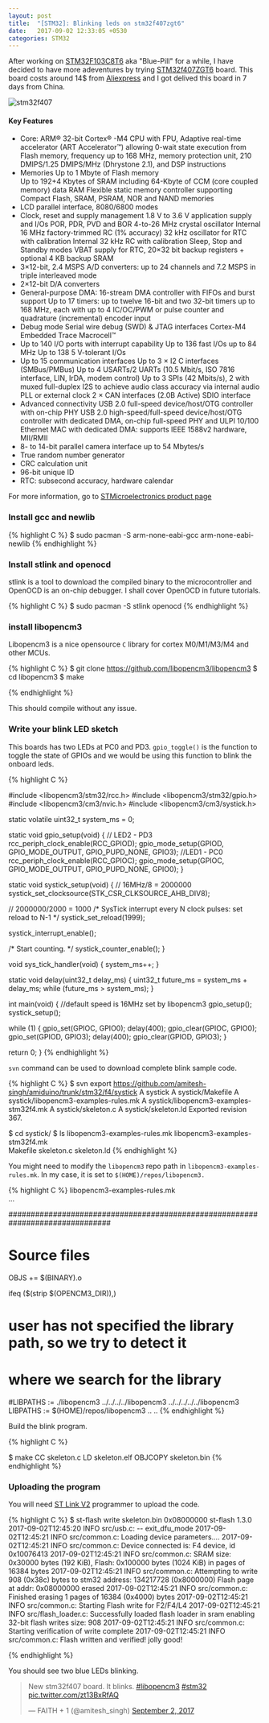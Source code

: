 ```yaml
---
layout: post
title:  "[STM32]: Blinking leds on stm32f407zgt6"
date:   2017-09-02 12:33:05 +0530
categories: STM32
---
```


After working on [STM32F103C8T6][stm32-link] aka "Blue-Pill" for a while, I have decided to have more adeventures by trying [STM32f407ZGT6][stm32f4-link] board.
This board costs around 14$ from [Aliexpress][ali-link] and I got delived this board in 7 days from China.

![stm32f407](https://pbs.twimg.com/media/DIr4QZ2UEAAqHHF.jpg:large)

#### Key Features

- Core: ARM® 32-bit Cortex® -M4 CPU with FPU, Adaptive real-time accelerator (ART Accelerator™) allowing 0-wait state execution from Flash memory, frequency up to 168 MHz, memory     protection unit, 210 DMIPS/1.25 DMIPS/MHz (Dhrystone 2.1), and DSP instructions
- Memories
        Up to 1 Mbyte of Flash memory  
        Up to 192+4 Kbytes of SRAM including 64-Kbyte of CCM (core coupled memory) data RAM
        Flexible static memory controller supporting Compact Flash, SRAM, PSRAM, NOR and NAND memories
- LCD parallel interface, 8080/6800 modes
- Clock, reset and supply management
        1.8 V to 3.6 V application supply and I/Os
        POR, PDR, PVD and BOR
        4-to-26 MHz crystal oscillator
        Internal 16 MHz factory-trimmed RC (1% accuracy)
        32 kHz oscillator for RTC with calibration
        Internal 32 kHz RC with calibration
        Sleep, Stop and Standby modes
        VBAT supply for RTC, 20×32 bit backup registers + optional 4 KB backup SRAM
- 3×12-bit, 2.4 MSPS A/D converters: up to 24 channels and 7.2 MSPS in triple interleaved mode
- 2×12-bit D/A converters
- General-purpose DMA: 16-stream DMA controller with FIFOs and burst support
    Up to 17 timers: up to twelve 16-bit and two 32-bit timers up to 168 MHz, each with up to 4 IC/OC/PWM or pulse counter and quadrature (incremental) encoder input
- Debug mode
        Serial wire debug (SWD) & JTAG interfaces
        Cortex-M4 Embedded Trace Macrocell™
- Up to 140 I/O ports with interrupt capability
        Up to 136 fast I/Os up to 84 MHz
        Up to 138 5 V-tolerant I/Os
- Up to 15 communication interfaces
        Up to 3 × I2 C interfaces (SMBus/PMBus)
        Up to 4 USARTs/2 UARTs (10.5 Mbit/s, ISO 7816 interface, LIN, IrDA, modem control)
        Up to 3 SPIs (42 Mbits/s), 2 with muxed full-duplex I2S to achieve audio class accuracy via internal audio PLL or external clock
        2 × CAN interfaces (2.0B Active)
        SDIO interface
- Advanced connectivity
        USB 2.0 full-speed device/host/OTG controller with on-chip PHY
        USB 2.0 high-speed/full-speed device/host/OTG controller with dedicated DMA, on-chip full-speed PHY and ULPI
        10/100 Ethernet MAC with dedicated DMA: supports IEEE 1588v2 hardware, MII/RMII
- 8- to 14-bit parallel camera interface up to 54 Mbytes/s
- True random number generator
- CRC calculation unit
- 96-bit unique ID
- RTC: subsecond accuracy, hardware calendar

For more information, go to [STMicroelectronics product page][stmpage-link]
### Install gcc and newlib

{% highlight C %}
$ sudo pacman -S arm-none-eabi-gcc arm-none-eabi-newlib
{% endhighlight %}

### Install stlink and openocd

stlink is a tool to download the compiled binary to the microcontroller
and OpenOCD is an on-chip debugger. I shall cover OpenOCD in future tutorials.

{% highlight C %}
$ sudo pacman -S stlink openocd
{% endhighlight %}

### install libopencm3
Libopencm3 is a nice opensource `C` library for cortex M0/M1/M3/M4 and other MCUs. 

{% highlight C %}
$ git clone https://github.com/libopencm3/libopencm3
$ cd libopencm3
$ make

{% endhighlight %}

This should compile without any issue. 

### Write your blink LED sketch

This boards has two LEDs at PC0 and PD3.
`gpio_toggle()` is the function to toggle the state of GPIOs and we would be using this function to blink the onboard leds.

{% highlight C %}

#include <libopencm3/stm32/rcc.h>
#include <libopencm3/stm32/gpio.h>
#include <libopencm3/cm3/nvic.h>
#include <libopencm3/cm3/systick.h>

static volatile uint32_t system_ms = 0;

static void gpio_setup(void)
{
   // LED2 - PD3
   rcc_periph_clock_enable(RCC_GPIOD);
   gpio_mode_setup(GPIOD, GPIO_MODE_OUTPUT,
                   GPIO_PUPD_NONE, GPIO3);
   //LED1 - PC0
   rcc_periph_clock_enable(RCC_GPIOC);
   gpio_mode_setup(GPIOC, GPIO_MODE_OUTPUT,
                   GPIO_PUPD_NONE, GPIO0);
}

static void systick_setup(void)
{
   // 16MHz/8 = 2000000
   systick_set_clocksource(STK_CSR_CLKSOURCE_AHB_DIV8);

   // 2000000/2000 = 1000
   /* SysTick interrupt every N clock pulses: set reload to N-1 */
   systick_set_reload(1999);

   systick_interrupt_enable();

   /* Start counting. */
   systick_counter_enable();
}

void sys_tick_handler(void)
{
   system_ms++;
}

static void delay(uint32_t delay_ms)
{
   uint32_t future_ms = system_ms + delay_ms;
   while (future_ms > system_ms);
}

int main(void)
{
   //default speed is 16MHz set by libopencm3
   gpio_setup();
   systick_setup();

   while (1)
     {
        gpio_set(GPIOC, GPIO0);
        delay(400);
        gpio_clear(GPIOC, GPIO0);
        gpio_set(GPIOD, GPIO3);
        delay(400);
        gpio_clear(GPIOD, GPIO3);
     }

   return 0;
}
{% endhighlight %}

`svn` command can be used to download complete blink sample code.

{% highlight C %}
$ svn export https://github.com/amitesh-singh/amiduino/trunk/stm32/f4/systick
A    systick
A    systick/Makefile
A    systick/libopencm3-examples-rules.mk
A    systick/libopencm3-examples-stm32f4.mk
A    systick/skeleton.c
A    systick/skeleton.ld
Exported revision 367.

$ cd systick/
$ ls
libopencm3-examples-rules.mk  libopencm3-examples-stm32f4.mk  
Makefile  skeleton.c  skeleton.ld
{% endhighlight %}

You might need to modify the `libopencm3` repo path in `libopencm3-examples-rules.mk`. In my case, it is set to `$(HOME)/repos/libopencm3.`

{% highlight C %}
libopencm3-examples-rules.mk                                                   
 ...

 ###############################################################################
 # Source files
 
 OBJS     += $(BINARY).o
 
 
 ifeq ($(strip $(OPENCM3_DIR)),)
 # user has not specified the library path, so we try to detect it
 
 # where we search for the library
 #LIBPATHS := ./libopencm3 ../../../../libopencm3 ../../../../../libopencm3
 LIBPATHS := $(HOME)/repos/libopencm3
 ..
 ..
{% endhighlight %}

Build the blink program.

{% highlight C %}

$ make
  CC      skeleton.c
  LD      skeleton.elf
  OBJCOPY skeleton.bin
{% endhighlight %}

### Uploading the program

You will need [ST Link V2][stlinkv2-link] programmer to upload the code. 

{% highlight C %}
$ st-flash write skeleton.bin 0x08000000
st-flash 1.3.0
2017-09-02T12:45:20 INFO src/usb.c: -- exit_dfu_mode
2017-09-02T12:45:21 INFO src/common.c: Loading device parameters....
2017-09-02T12:45:21 INFO src/common.c: Device connected is: F4 device, id 0x10076413
2017-09-02T12:45:21 INFO src/common.c: SRAM size: 0x30000 bytes (192 KiB), Flash: 0x100000 bytes (1024 KiB) in pages of 16384 bytes
2017-09-02T12:45:21 INFO src/common.c: Attempting to write 908 (0x38c) bytes to stm32 address: 134217728 (0x8000000)
Flash page at addr: 0x08000000 erased
2017-09-02T12:45:21 INFO src/common.c: Finished erasing 1 pages of 16384 (0x4000) bytes
2017-09-02T12:45:21 INFO src/common.c: Starting Flash write for F2/F4/L4
2017-09-02T12:45:21 INFO src/flash_loader.c: Successfully loaded flash loader in sram
enabling 32-bit flash writes
size: 908
2017-09-02T12:45:21 INFO src/common.c: Starting verification of write complete
2017-09-02T12:45:21 INFO src/common.c: Flash written and verified! jolly good!

{% endhighlight %}

You should see two blue LEDs blinking. 

<blockquote class="twitter-video" data-lang="en"><p lang="en" dir="ltr">New stm32f407 board. It blinks. <a href="https://twitter.com/hashtag/libopencm3?src=hash">#libopencm3</a> <a href="https://twitter.com/hashtag/stm32?src=hash">#stm32</a> <a href="https://t.co/zt13BxRfAQ">pic.twitter.com/zt13BxRfAQ</a></p>&mdash; FAITH + 1 (@amitesh_singh) <a href="https://twitter.com/amitesh_singh/status/903805054091538432">September 2, 2017</a></blockquote>
<script async src="//platform.twitter.com/widgets.js" charset="utf-8"></script>

[stm32-link]: https://www.aliexpress.com/item/Arm-cortex-m3-stm32f103c8t6-stm32-core-board-development-board/1539984258.html
[stm32f4-link]: https://www.aliexpress.com/item/STM32F407ZGT6-Development-Board-ARM-M4-STM32F4-cortex-M4-core-Board-Compatibility-Multiple-Extension/32795142050.html
[ali-link]: http://aliexpress.com
[stlinkv2-link]: https://www.aliexpress.com/item/Free-shipping-Smart-Electronics-ST-LINK-Stlink-ST-Link-V2-Mini-STM8-STM32-Simulator-Download-Programmer/32756146997.html
[stmpage-link]: http://www.st.com/en/microcontrollers/stm32f407zg.html

